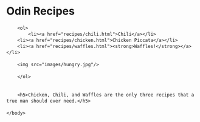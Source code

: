 
<html>
    <head>
        <title>My First Project</title>
        <meta charset="UTF-8">
    </head>
    <body>
        <h1>Odin Recipes</h1>
        
        <ol>
            <li><a href="recipes/chili.html">Chili</a></li>
        <li><a href="recipes/chicken.html">Chicken Piccata</a></li>
        <li><a href="recipes/waffles.html"><strong>Waffles!</strong></a></li>
        
        <img src="images/hungry.jpg"/>
        
        </ol>
        
        
        <h5>Chicken, Chili, and Waffles are the only three recipes that a true man should ever need.</h5>
        
    </body>
</html>